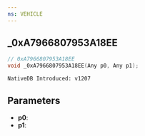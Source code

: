 ```yaml
---
ns: VEHICLE
---
```

## _0xA7966807953A18EE

```c
// 0xA7966807953A18EE
void _0xA7966807953A18EE(Any p0, Any p1);
```

```
NativeDB Introduced: v1207
```

## Parameters
* **p0**:
* **p1**:
